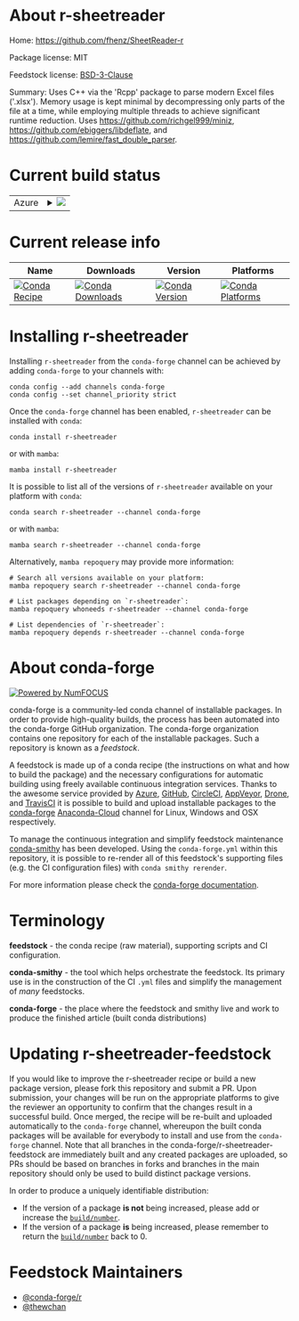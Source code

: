 About r-sheetreader
===================

Home: https://github.com/fhenz/SheetReader-r

Package license: MIT

Feedstock license: [BSD-3-Clause](https://github.com/conda-forge/r-sheetreader-feedstock/blob/main/LICENSE.txt)

Summary: Uses C++ via the 'Rcpp' package to parse modern Excel files ('.xlsx'). Memory usage is kept minimal by decompressing only parts of the file at a time, while employing multiple threads to achieve significant runtime reduction. Uses <https://github.com/richgel999/miniz>, <https://github.com/ebiggers/libdeflate>, and <https://github.com/lemire/fast_double_parser>.

Current build status
====================


<table>
    
  <tr>
    <td>Azure</td>
    <td>
      <details>
        <summary>
          <a href="https://dev.azure.com/conda-forge/feedstock-builds/_build/latest?definitionId=18141&branchName=main">
            <img src="https://dev.azure.com/conda-forge/feedstock-builds/_apis/build/status/r-sheetreader-feedstock?branchName=main">
          </a>
        </summary>
        <table>
          <thead><tr><th>Variant</th><th>Status</th></tr></thead>
          <tbody><tr>
              <td>linux_64_r_base4.1</td>
              <td>
                <a href="https://dev.azure.com/conda-forge/feedstock-builds/_build/latest?definitionId=18141&branchName=main">
                  <img src="https://dev.azure.com/conda-forge/feedstock-builds/_apis/build/status/r-sheetreader-feedstock?branchName=main&jobName=linux&configuration=linux%20linux_64_r_base4.1" alt="variant">
                </a>
              </td>
            </tr><tr>
              <td>linux_64_r_base4.2</td>
              <td>
                <a href="https://dev.azure.com/conda-forge/feedstock-builds/_build/latest?definitionId=18141&branchName=main">
                  <img src="https://dev.azure.com/conda-forge/feedstock-builds/_apis/build/status/r-sheetreader-feedstock?branchName=main&jobName=linux&configuration=linux%20linux_64_r_base4.2" alt="variant">
                </a>
              </td>
            </tr><tr>
              <td>osx_64_r_base4.1</td>
              <td>
                <a href="https://dev.azure.com/conda-forge/feedstock-builds/_build/latest?definitionId=18141&branchName=main">
                  <img src="https://dev.azure.com/conda-forge/feedstock-builds/_apis/build/status/r-sheetreader-feedstock?branchName=main&jobName=osx&configuration=osx%20osx_64_r_base4.1" alt="variant">
                </a>
              </td>
            </tr><tr>
              <td>osx_64_r_base4.2</td>
              <td>
                <a href="https://dev.azure.com/conda-forge/feedstock-builds/_build/latest?definitionId=18141&branchName=main">
                  <img src="https://dev.azure.com/conda-forge/feedstock-builds/_apis/build/status/r-sheetreader-feedstock?branchName=main&jobName=osx&configuration=osx%20osx_64_r_base4.2" alt="variant">
                </a>
              </td>
            </tr><tr>
              <td>win_64</td>
              <td>
                <a href="https://dev.azure.com/conda-forge/feedstock-builds/_build/latest?definitionId=18141&branchName=main">
                  <img src="https://dev.azure.com/conda-forge/feedstock-builds/_apis/build/status/r-sheetreader-feedstock?branchName=main&jobName=win&configuration=win%20win_64_" alt="variant">
                </a>
              </td>
            </tr>
          </tbody>
        </table>
      </details>
    </td>
  </tr>
</table>

Current release info
====================

| Name | Downloads | Version | Platforms |
| --- | --- | --- | --- |
| [![Conda Recipe](https://img.shields.io/badge/recipe-r--sheetreader-green.svg)](https://anaconda.org/conda-forge/r-sheetreader) | [![Conda Downloads](https://img.shields.io/conda/dn/conda-forge/r-sheetreader.svg)](https://anaconda.org/conda-forge/r-sheetreader) | [![Conda Version](https://img.shields.io/conda/vn/conda-forge/r-sheetreader.svg)](https://anaconda.org/conda-forge/r-sheetreader) | [![Conda Platforms](https://img.shields.io/conda/pn/conda-forge/r-sheetreader.svg)](https://anaconda.org/conda-forge/r-sheetreader) |

Installing r-sheetreader
========================

Installing `r-sheetreader` from the `conda-forge` channel can be achieved by adding `conda-forge` to your channels with:

```
conda config --add channels conda-forge
conda config --set channel_priority strict
```

Once the `conda-forge` channel has been enabled, `r-sheetreader` can be installed with `conda`:

```
conda install r-sheetreader
```

or with `mamba`:

```
mamba install r-sheetreader
```

It is possible to list all of the versions of `r-sheetreader` available on your platform with `conda`:

```
conda search r-sheetreader --channel conda-forge
```

or with `mamba`:

```
mamba search r-sheetreader --channel conda-forge
```

Alternatively, `mamba repoquery` may provide more information:

```
# Search all versions available on your platform:
mamba repoquery search r-sheetreader --channel conda-forge

# List packages depending on `r-sheetreader`:
mamba repoquery whoneeds r-sheetreader --channel conda-forge

# List dependencies of `r-sheetreader`:
mamba repoquery depends r-sheetreader --channel conda-forge
```


About conda-forge
=================

[![Powered by
NumFOCUS](https://img.shields.io/badge/powered%20by-NumFOCUS-orange.svg?style=flat&colorA=E1523D&colorB=007D8A)](https://numfocus.org)

conda-forge is a community-led conda channel of installable packages.
In order to provide high-quality builds, the process has been automated into the
conda-forge GitHub organization. The conda-forge organization contains one repository
for each of the installable packages. Such a repository is known as a *feedstock*.

A feedstock is made up of a conda recipe (the instructions on what and how to build
the package) and the necessary configurations for automatic building using freely
available continuous integration services. Thanks to the awesome service provided by
[Azure](https://azure.microsoft.com/en-us/services/devops/), [GitHub](https://github.com/),
[CircleCI](https://circleci.com/), [AppVeyor](https://www.appveyor.com/),
[Drone](https://cloud.drone.io/welcome), and [TravisCI](https://travis-ci.com/)
it is possible to build and upload installable packages to the
[conda-forge](https://anaconda.org/conda-forge) [Anaconda-Cloud](https://anaconda.org/)
channel for Linux, Windows and OSX respectively.

To manage the continuous integration and simplify feedstock maintenance
[conda-smithy](https://github.com/conda-forge/conda-smithy) has been developed.
Using the ``conda-forge.yml`` within this repository, it is possible to re-render all of
this feedstock's supporting files (e.g. the CI configuration files) with ``conda smithy rerender``.

For more information please check the [conda-forge documentation](https://conda-forge.org/docs/).

Terminology
===========

**feedstock** - the conda recipe (raw material), supporting scripts and CI configuration.

**conda-smithy** - the tool which helps orchestrate the feedstock.
                   Its primary use is in the construction of the CI ``.yml`` files
                   and simplify the management of *many* feedstocks.

**conda-forge** - the place where the feedstock and smithy live and work to
                  produce the finished article (built conda distributions)


Updating r-sheetreader-feedstock
================================

If you would like to improve the r-sheetreader recipe or build a new
package version, please fork this repository and submit a PR. Upon submission,
your changes will be run on the appropriate platforms to give the reviewer an
opportunity to confirm that the changes result in a successful build. Once
merged, the recipe will be re-built and uploaded automatically to the
`conda-forge` channel, whereupon the built conda packages will be available for
everybody to install and use from the `conda-forge` channel.
Note that all branches in the conda-forge/r-sheetreader-feedstock are
immediately built and any created packages are uploaded, so PRs should be based
on branches in forks and branches in the main repository should only be used to
build distinct package versions.

In order to produce a uniquely identifiable distribution:
 * If the version of a package **is not** being increased, please add or increase
   the [``build/number``](https://docs.conda.io/projects/conda-build/en/latest/resources/define-metadata.html#build-number-and-string).
 * If the version of a package **is** being increased, please remember to return
   the [``build/number``](https://docs.conda.io/projects/conda-build/en/latest/resources/define-metadata.html#build-number-and-string)
   back to 0.

Feedstock Maintainers
=====================

* [@conda-forge/r](https://github.com/conda-forge/r/)
* [@thewchan](https://github.com/thewchan/)

